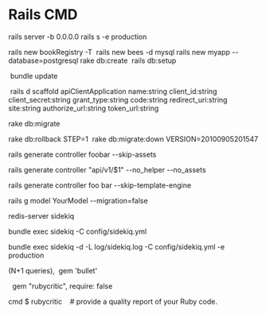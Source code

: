 # Rails CMD

rails server -b 0.0.0.0
rails s -e production

rails new bookRegistry -T
 rails new bees -d mysql
rails new myapp --database=postgresql
rake db:create 
rails db:setup


 bundle update


 rails d scaffold apiClientApplication name:string client_id:string client_secret:string grant_type:string code:string redirect_uri:string site:string authorize_url:string token_url:string


rake db:migrate

rake db:rollback STEP=1 
rake db:migrate:down VERSION=20100905201547


rails generate controller foobar --skip-assets

rails generate controller "api/v1/$1" --no_helper --no_assets

rails generate controller foo bar --skip-template-engine


rails g model YourModel --migration=false


redis-server
sidekiq

 bundle exec sidekiq -C config/sidekiq.yml

bundle exec sidekiq -d -L log/sidekiq.log -C config/sidekiq.yml -e production

 






(N+1 queries),
 gem 'bullet' 

  gem "rubycritic", require: false

cmd $ rubycritic    # provide a quality report of your Ruby code.
